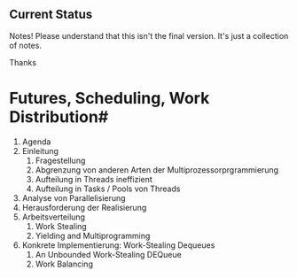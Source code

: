 

## Current Status ##

Notes! Please understand that this isn't the final version. It's just a collection of notes.

Thanks


# Futures, Scheduling, Work Distribution#

1. Agenda
2. Einleitung
	1. Fragestellung
	2. Abgrenzung von anderen Arten der Multiprozessorprgrammierung
	3. Aufteilung in Threads ineffizient
	4. Aufteilung in Tasks / Pools von Threads
3. Analyse von Parallelisierung
4. Herausforderung der Realisierung
5. Arbeitsverteilung
	1. Work Stealing
	2. Yielding and Multiprogramming
6. Konkrete Implementierung: Work-Stealing Dequeues
	1. An Unbounded Work-Stealing DEQueue
	2. Work Balancing